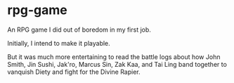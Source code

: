 # rpg-game

An RPG game I did out of boredom in my first job.

Initially, I intend to make it playable.

But it was much more entertaining to read the battle logs about how John Smith, Jin Sushi, Jak'ro, Marcus Sin, Zak Kaa, and Tai Ling band together to vanquish Diety and fight for the Divine Rapier.
